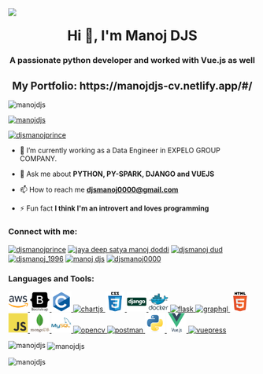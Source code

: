 <img align="left" src="https://gifdb.com/images/high/lofi-rooftop-study-night-chill-lqcvkej9ymld5zbv.gif">
<h1 align="center">Hi 👋, I'm Manoj DJS</h1>
<h3 align="center">A passionate python developer and worked with Vue.js as well</h3>
<h2 align="center">My Portfolio: https://manojdjs-cv.netlify.app/#/ </h2>
<p align="left"> <img src="https://komarev.com/ghpvc/?username=manojdjs&label=Profile%20views&color=0e75b6&style=flat" alt="manojdjs" /> </p>

<p align="left"> <a href="https://github.com/ryo-ma/github-profile-trophy"><img src="https://github-profile-trophy.vercel.app/?username=manojdjs" alt="manojdjs" /></a> </p>

<p align="left"> <a href="https://twitter.com/djsmanojprince" target="blank"><img src="https://img.shields.io/twitter/follow/djsmanojprince?logo=twitter&style=for-the-badge" alt="djsmanojprince" /></a> </p>

- 🔭 I’m currently working as a Data Engineer in EXPELO GROUP COMPANY.

- 💬 Ask me about **PYTHON, PY-SPARK, DJANGO and VUEJS**

- 📫 How to reach me **djsmanoj0000@gmail.com**

- ⚡ Fun fact **I think I'm an introvert and loves programming**

<h3 align="left">Connect with me:</h3>
<p align="left">
<a href="https://twitter.com/djsmanojprince" target="blank"><img align="center" src="https://raw.githubusercontent.com/rahuldkjain/github-profile-readme-generator/master/src/images/icons/Social/twitter.svg" alt="djsmanojprince" height="30" width="40" /></a>
<a href="https://linkedin.com/in/jaya deep satya manoj doddi" target="blank"><img align="center" src="https://raw.githubusercontent.com/rahuldkjain/github-profile-readme-generator/master/src/images/icons/Social/linked-in-alt.svg" alt="jaya deep satya manoj doddi" height="30" width="40" /></a>
<a href="https://fb.com/djsmanoj dud" target="blank"><img align="center" src="https://raw.githubusercontent.com/rahuldkjain/github-profile-readme-generator/master/src/images/icons/Social/facebook.svg" alt="djsmanoj dud" height="30" width="40" /></a>
<a href="https://instagram.com/djsmanoj_1996" target="blank"><img align="center" src="https://raw.githubusercontent.com/rahuldkjain/github-profile-readme-generator/master/src/images/icons/Social/instagram.svg" alt="djsmanoj_1996" height="30" width="40" /></a>
<a href="https://medium.com/manoj djs" target="blank"><img align="center" src="https://raw.githubusercontent.com/rahuldkjain/github-profile-readme-generator/master/src/images/icons/Social/medium.svg" alt="manoj djs" height="30" width="40" /></a>
<a href="https://www.hackerrank.com/djsmanoj0000" target="blank"><img align="center" src="https://raw.githubusercontent.com/rahuldkjain/github-profile-readme-generator/master/src/images/icons/Social/hackerrank.svg" alt="djsmanoj0000" height="30" width="40" /></a>
</p>

<h3 align="left">Languages and Tools:</h3>
<p align="left"> <a href="https://aws.amazon.com" target="_blank"> <img src="https://raw.githubusercontent.com/devicons/devicon/master/icons/amazonwebservices/amazonwebservices-original-wordmark.svg" alt="aws" width="40" height="40"/> </a> <a href="https://getbootstrap.com" target="_blank"> <img src="https://raw.githubusercontent.com/devicons/devicon/master/icons/bootstrap/bootstrap-plain-wordmark.svg" alt="bootstrap" width="40" height="40"/> </a> <a href="https://www.cprogramming.com/" target="_blank"> <img src="https://raw.githubusercontent.com/devicons/devicon/master/icons/c/c-original.svg" alt="c" width="40" height="40"/> </a> <a href="https://www.chartjs.org" target="_blank"> <img src="https://www.chartjs.org/media/logo-title.svg" alt="chartjs" width="40" height="40"/> </a> <a href="https://www.w3schools.com/css/" target="_blank"> <img src="https://raw.githubusercontent.com/devicons/devicon/master/icons/css3/css3-original-wordmark.svg" alt="css3" width="40" height="40"/> </a> <a href="https://www.djangoproject.com/" target="_blank"> <img src="https://raw.githubusercontent.com/devicons/devicon/master/icons/django/django-original.svg" alt="django" width="40" height="40"/> </a> <a href="https://www.docker.com/" target="_blank"> <img src="https://raw.githubusercontent.com/devicons/devicon/master/icons/docker/docker-original-wordmark.svg" alt="docker" width="40" height="40"/> </a> <a href="https://flask.palletsprojects.com/" target="_blank"> <img src="https://www.vectorlogo.zone/logos/pocoo_flask/pocoo_flask-icon.svg" alt="flask" width="40" height="40"/> </a> <a href="https://graphql.org" target="_blank"> <img src="https://www.vectorlogo.zone/logos/graphql/graphql-icon.svg" alt="graphql" width="40" height="40"/> </a> <a href="https://www.w3.org/html/" target="_blank"> <img src="https://raw.githubusercontent.com/devicons/devicon/master/icons/html5/html5-original-wordmark.svg" alt="html5" width="40" height="40"/> </a> <a href="https://developer.mozilla.org/en-US/docs/Web/JavaScript" target="_blank"> <img src="https://raw.githubusercontent.com/devicons/devicon/master/icons/javascript/javascript-original.svg" alt="javascript" width="40" height="40"/> </a> <a href="https://www.mongodb.com/" target="_blank"> <img src="https://raw.githubusercontent.com/devicons/devicon/master/icons/mongodb/mongodb-original-wordmark.svg" alt="mongodb" width="40" height="40"/> </a> <a href="https://www.mysql.com/" target="_blank"> <img src="https://raw.githubusercontent.com/devicons/devicon/master/icons/mysql/mysql-original-wordmark.svg" alt="mysql" width="40" height="40"/> </a> <a href="https://opencv.org/" target="_blank"> <img src="https://www.vectorlogo.zone/logos/opencv/opencv-icon.svg" alt="opencv" width="40" height="40"/> </a> <a href="https://postman.com" target="_blank"> <img src="https://www.vectorlogo.zone/logos/getpostman/getpostman-icon.svg" alt="postman" width="40" height="40"/> </a> <a href="https://www.python.org" target="_blank"> <img src="https://raw.githubusercontent.com/devicons/devicon/master/icons/python/python-original.svg" alt="python" width="40" height="40"/> </a> <a href="https://vuejs.org/" target="_blank"> <img src="https://raw.githubusercontent.com/devicons/devicon/master/icons/vuejs/vuejs-original-wordmark.svg" alt="vuejs" width="40" height="40"/> </a> <a href="https://vuepress.vuejs.org/" target="_blank"> <img src="https://raw.githubusercontent.com/AliasIO/wappalyzer/master/src/drivers/webextension/images/icons/VuePress.svg" alt="vuepress" width="40" height="40"/> </a> </p>

<p><img align="left" src="https://github-readme-stats.vercel.app/api/top-langs?username=manojdjs&show_icons=true&locale=en&layout=compact" alt="manojdjs" /></p>

<p>&nbsp;<img align="center" src="https://github-readme-stats.vercel.app/api?username=manojdjs&show_icons=true&locale=en" alt="manojdjs" /></p>

<p><img align="center" src="https://github-readme-streak-stats.herokuapp.com/?user=manojdjs&" alt="manojdjs" /></p>
